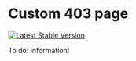 # Custom 403 page

[![Latest Stable Version](https://img.shields.io/packagist/v/cubear/cwd_custom403.svg?style=flat-square)](https://packagist.org/packages/cubear/cwd_custom403)

To do: information!
